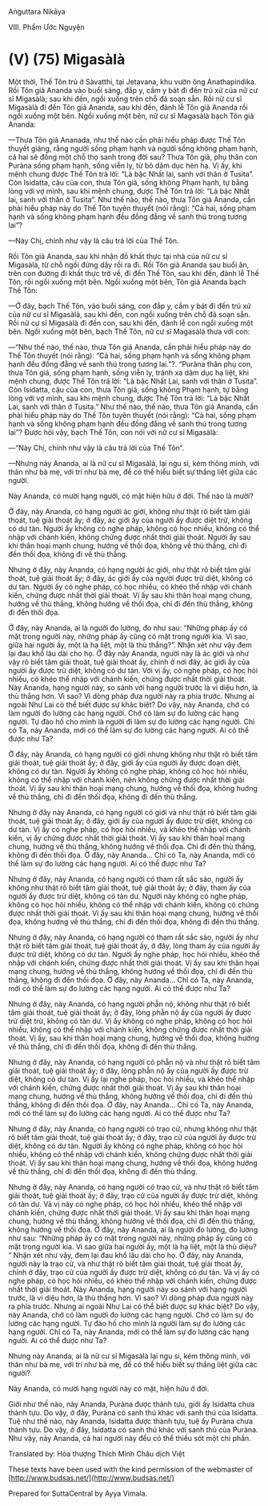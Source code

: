 Aṅguttara Nikāya

VIII. Phẩm Ước Nguyện

# (V) (75) Migasàlà

Một thời, Thế Tôn trú ở Sàvatthi, tại Jetavana, khu vườn ông Anathapindika. Rồi Tôn giả Ananda vào buổi sáng, đắp y, cầm y bát đi đến trú xứ của nữ cư sĩ Migasàlà; sau khi đến, ngồi xuống trên chỗ đã soạn sẵn. Rồi nữ cư sĩ Migasàlà đi đến Tôn giả Ananda, sau khi đến, đảnh lễ Tôn giả Ananda rồi ngồi xuống một bên. Ngồi xuống một bên, nữ cư sĩ Magasàlà bạch Tôn giả Ananda:

—Thưa Tôn giả Ananada, như thế nào cần phải hiểu pháp được Thế Tôn thuyết giảng, rằng người sống phạm hạnh và người sống không phạm hạnh, cả hai sẽ đồng một chỗ thọ sanh trong đời sau? Thưa Tôn giả, phụ thân con Puràna sống phạm hạnh, sống viễn ly, từ bỏ dâm dục hèn hạ. Vị ấy, khi mệnh chung được Thế Tôn trả lời: “Là bậc Nhất lai, sanh với thân ở Tusita”. Còn Isidatta, cậu của con, thưa Tôn giả, sống không Phạm hạnh, tự bằng lòng với vợ mình, sau khi mệnh chung, được Thế Tôn trả lời: “Là bậc Nhất lai, sanh với thân ở Tusita”. Như thế nào, thế nào, thưa Tôn giả Ananda, cần phải hiểu pháp này do Thế Tôn tuyên thuyết (nói rằng): “Cả hai, sống phạm hạnh và sống không phạm hạnh đều đồng đẳng về sanh thú trong tương lai”?

—Này Chị, chính như vậy là câu trả lời của Thế Tôn.

Rồi Tôn giả Ananda, sau khi nhận đồ khất thực tại nhà của nữ cư sĩ Migasàlà, từ chỗ ngồi đứng dậy rồi ra đi. Rồi Tôn giả Ananda sau buổi ăn, trên con đường đi khất thực trở về, đi đến Thế Tôn, sau khi đến, đảnh lễ Thế Tôn, rồi ngồi xuống một bên. Ngồi xuống một bên, Tôn giả Ananda bạch Thế Tôn:

—Ở đây, bạch Thế Tôn, vào buổi sáng, con đắp y, cầm y bát đi đến trú xứ của nữ cư sĩ Migasàlà, sau khi đến, con ngồi xuống trên chỗ đã soạn sẵn. Rồi nữ cư sĩ Migasàlà đi đến con, sau khi đến, đảnh lễ con ngồi xuống một bên. Ngồi xuống một bên, bạch Thế Tôn, nữ cư sĩ Magasàlà thưa với con:

—“Như thế nào, thế nào, thưa Tôn giả Ananda, cần phải hiểu pháp này do Thế Tôn thuyết (nói rằng): “Cả hai, sống phạm hạnh và sống không phạm hạnh đều đồng đẳng về sanh thú trong tương lai.”?. “Puràna thân phụ con, thưa Tôn giả, sống phạm hạnh, sống viễn ly, tránh xa dâm dục hạ liệt, khi mệnh chung, được Thế Tôn trả lời: “Là bậc Nhất Lai, sanh với thân ở Tusita”. Còn Isidatta, cậu của con, thưa Tôn giả, sống không Phạm hạnh, tự bằng lòng với vợ mình, sau khi mệnh chung, được Thế Tôn trả lời: “Là bậc Nhất Lai, sanh với thân ở Tusita.” Như thế nào, thế nào, thưa Tôn giả Ananda, cần phải hiểu pháp này do Thế Tôn tuyên thuyết (nói rằng): “Cả hai, sống phạm hạnh và sống không phạm hạnh đều đồng đẳng về sanh thú trong tương lai”? Ðược hỏi vậy, bạch Thế Tôn, con nói với nữ cư sĩ Migasàlà:

—“Này Chị, chính như vậy là câu trả lời của Thế Tôn”.

—Nhưng này Ananda, ai là nữ cư sĩ Migasàlà, lại ngu si, kém thông minh, với thân như bà mẹ, với trí như bà mẹ, để có thể hiểu biết sự thắng liệt giữa các người.

Này Ananda, có mười hạng người, có mặt hiện hữu ở đời. Thế nào là mười?

Ở đây, này Ananda, có hạng người ác giới, không như thật rõ biết tâm giải thoát, tuệ giải thoát ấy; ở đây, ác giới ấy của người ấy được diệt trừ, không có dư tàn. Người ấy không có nghe pháp, không có học nhiều, không có thể nhập với chánh kiến, không chứng được nhất thời giải thoát. Người ấy sau khi thân hoại mạnh chung, hướng về thối đọa, không về thù thắng, chỉ đi đến thối đọa, không đi về thù thắng.

Nhưng ở đây, này Ananda, có hạng người ác giới, như thật rõ biết tâm giải thoát, tuệ giải thoát ấy; ở đây, ác giới ấy của người được trừ diệt, không có dư tàn. Người ấy có nghe pháp, có học nhiều, có khéo thể nhập với chánh kiến, chứng được nhất thời giải thoát. Vị ấy sau khi thân hoại mạng chung, hướng về thù thắng, không hướng về thối đọa, chỉ đi đến thù thắng, không đi đến thối đọa.

Ở đây, này Ananda, ai là người đo lường, đo như sau: “Những pháp ấy có mặt trong người này, những pháp ấy cũng có mặt trong người kia. Vì sao, giữa hai người ấy, một là hạ liệt, một là thù thắng?”. Nhận xét như vậy đem lại đau khổ lâu dài cho họ. Ở đây này Ananda, người này là ác giới và như vậy rõ biết tâm giải thoát, tuệ giải thoát ấy, chính ở nơi đây, ác giới ấy của người ấy được trừ diệt, không có dư tàn. Với vị ấy, có nghe pháp, có học hỏi nhiều, có khéo thể nhập với chánh kiến, chứng được nhất thời giải thoát. Này Ananda, hạng người này, so sánh với hạng người trước là vi diệu hơn, là thù thắng hơn. Vì sao? Vì dòng pháp đưa người này ra phía trước. Nhưng ai ngoài Như Lai có thể biết được sự khác biệt? Do vậy, này Ananda, chớ có làm người đo lường các hạng người. Chớ có làm sự đo lường các hạng người. Tự đào hố cho mình là người đi làm sự đo lường các hạng người. Chỉ có Ta, này Ananda, mới có thể làm sự đo lường các hạng người. Ai có thể được như Ta?

Ở đây, này Ananda, có hạng người có giới nhưng không như thật rõ biết tâm giải thoát, tuệ giải thoát ấy; ở đây, giới ấy của người ấy được đoạn diệt, không có dư tàn. Người ấy không có nghe pháp, không có học hỏi nhiều, không có thể nhập với chánh kiến, nên không chứng được nhất thời giải thoát. Vị ấy sau khi thân hoại mạng chung, hướng về thối đọa, không huớng về thù thắng, chỉ đi đến thối đọa, không đi đến thù thắng.

Nhưng ở đây này Ananda, có hạng người có giới và như thật rõ biết tâm giải thoát, tuệ giải thoát ấy; ở đây, giới ấy của người ấy được trừ diệt, không có dư tàn. Vị ấy có nghe pháp, có học hỏi nhiều, và khéo thể nhập với chánh kiến, vị ấy chứng được nhất thời giải thoát. Vị ấy sau khi thân hoại mạng chung, hướng về thù thắng, không hướng về thối đọa. Chỉ đi đến thù thắng, không đi đến thối đọa. Ở đây, này Ananda... Chỉ có Ta, này Ananda, mới có thể làm sự đo lường các hạng người. Ai có thể được như Ta?

Nhưng ở đây, này Ananda, có hạng người có tham rất sắc sảo, người ấy không như thật rõ biết tâm giải thoát, tuệ giải thoát ấy; ở đây, tham ấy của người ấy được trừ diệt, không có tàn dư. Người này không có nghe pháp, không có học hỏi nhiều, không có thể nhập với chánh kiến, không có chứng được nhất thời giải thoát. Vị ấy sau khi thân hoại mạng chung, hướng về thối đọa, không hướng về thù thắng, chỉ đi đến thối đọa, không đi đến thù thắng.

Nhưng ở đây, này Ananda, có hạng người có tham rất sắc sảo, người ấy như thật rõ biết tâm giải thoát, tuệ giải thoát ấy, ở đây, lòng tham ấy của người ấy được trừ diệt, không có dư tàn. Người ấy nghe pháp, học hỏi nhiều, khéo thể nhập với chánh kiến, chứng được nhất thời giải thoát. Vị ấy sau khi thân họai mạng chung, hướng về thù thắng, không hướng về thối đọa, chỉ đi đến thù thắng, không đi đến thối đọa. Ở đây, này Ananda... Chỉ có Ta, này Ananda, mới có thể làm sự đo lường các hạng người. Ai có thể được như Ta?

Nhưng ở đây, này Ananda, có hạng người phẫn nộ, không như thật rõ biết tâm giải thoát, tuệ giải thoát ấy; ở đây, lòng phẫn nộ ấy của người ấy được trừ diệt trừ, không có tàn dư. Vị ấy không có nghe pháp, không có học hỏi nhiều, không có thể nhập với chánh kiến, không chứng được nhất thời giải thoát. Vị ấy, sau khi thân hoại mạng chung, hướng về thối đọa, không hướng về thù thắng, chỉ đi đến thối đọa, không đi đến thù thắng.

Nhưng ở đây, này Ananda, có hạng người có phẫn nộ và như thật rõ biết tâm giải thoát, tuệ giải thoát ấy; ở đây, lòng phẫn nộ ấy của người ấy được trừ diệt, không có dư tàn. Vị ấy lại nghe pháp, học hỏi nhiều, và khéo thể nhập với chánh kiến, chứng được nhất thời giải thoát. Vị ấy sau khi thân hoại mạng chung, hướng về thù thắng, không hướng về thối đọa, chỉ đi đến thù thắng, không đi đến thối đọa. Ở đây, này Ananda... Chỉ có Ta, này Ananda, mới có thể làm sự đo lường các hạng người. Ai có thể được như Ta?

Nhưng ở đây, này Ananda, có hạng người có trạo cử, nhưng không như thật rõ biết tâm giải thoát, tuệ giải thoát ấy; ở đây, trạo cử của người ấy được trừ diệt, không có dư tàn. Người ấy không có nghe pháp, không có học hỏi nhiều, không có thể nhập với chánh kiến, không chứng được nhất thời giải thoát. Vị ấy sau khi thân hoại mạng chung, hướng về thối đọa, không hướng về thù thắng, chỉ đi đến thối đọa, không đi đến thù thắng.

Nhưng ở đây, này Ananda, có hạng người có trạo cử, và như thật rõ biết tâm giải thoát, tuệ giải thoát ấy; ở đây, trạo cử của người ấy được trừ diệt, không có tàn dư. Và vị này có nghe pháp, có học hỏi nhiều, khéo thể nhập với chánh kiến, chứng được nhất thời giải thoát. Vị ấy sau khi thân hoại mạng chung, hướng về thù thắng, không hướng về thối đọa, chỉ đi đến thù thắng, không hướng về thối đọa. Ở đây, này Ananda, ai là người đo lường, đo lường như sau: “Những pháp ấy có mặt trong người này, những pháp ấy cũng có mặt trong người kia. Vì sao giữa hai người ấy, một là hạ liệt, một là thù diệu? “ Nhận xét như vậy, đem lại đau khổ lâu dài cho họ. Ở đây, này Ananda, người này là trạo cử, và như thật rõ biết tâm giải thoát, tuệ giải thoát ấy, chính ở đây, trạo cử của người ấy được trừ diệt, không có dư tàn. Và vị ấy có nghe pháp, có học hỏi nhiều, có khéo thể nhập với chánh kiến, chứng được nhất thời giải thoát. Này Ananda, hạng người này so sánh với hạng người trước, là vi diệu hơn, là thù thắng hơn. Vì sao? Vì dòng pháp đưa người này ra phía trước. Nhưng ai ngoài Như Lai có thể biết được sự khác biệt? Do vậy, này Ananda, chớ có làm người đo lường các hạng người. Chớ có làm sự đo lường các hạng người. Tự đào hố cho mình là người làm sự đo lường các hạng người. Chỉ có Ta, này Ananda, mới có thể làm sự đo lường các hạng người. Ai có thể được như Ta?

Nhưng này Ananda, ai là nữ cư sĩ Migasàlà lại ngu si, kém thông minh, với thân như bà mẹ, với trí như bà mẹ, để có thể hiểu biết sự thắng liệt giữa các người?

Này Ananda, có mười hạng người này có mặt, hiện hữu ở đời.

Giới như thế nào, này Ananda, Puràna được thành tựu, giới ấy Isidatta chưa thành tựu. Do vậy, ở đây, Puràna có sanh thú khác với sanh thú của Isidatta. Tuệ như thế nào, này Ananda, Isidatta được thành tựu, tuệ ấy Puràna chưa thành tựu. Do vậy, ở đây, Isidatta có sanh thú khác với sanh thú của Puràna. Như vậy, này Ananda, cả hai người này đều có thể thiếu sót một chi phần.

Translated by: Hòa thượng Thích Minh Châu dịch Việt

These texts have been used with the kind permission of the webmaster of [http://www.budsas.net/](http://www.budsas.net/)

Prepared for SuttaCentral by Ayya Vimala.